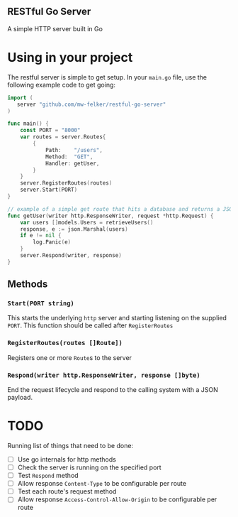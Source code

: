 RESTful Go Server
---
A simple HTTP server built in Go

# Using in your project 

The restful server is simple to get setup. In your `main.go` file, use the following example code to get going:

```go
import (
   server "github.com/mw-felker/restful-go-server"
)

func main() {
	const PORT = "8000"
	var routes = server.Routes{
		{
			Path:    "/users",
			Method:  "GET",
			Handler: getUser,
		}
	}
	server.RegisterRoutes(routes)
	server.Start(PORT)
}

// example of a simple get route that hits a database and returns a JSON array
func getUser(writer http.ResponseWriter, request *http.Request) {
	var users []models.Users = retrieveUsers()
	response, e := json.Marshal(users)
	if e != nil {
		log.Panic(e)
	}
	server.Respond(writer, response)
}
```

## Methods

### `Start(PORT string)`

This starts the underlying `http` server and starting listening on the supplied `PORT`. This function should be called after `RegisterRoutes` 

### `RegisterRoutes(routes []Route])`

Registers one or more `Route`s to the server 

### `Respond(writer http.ResponseWriter, response []byte)`

End the request lifecycle and respond to the calling system with a JSON payload.

# TODO

Running list of things that need to be done:

- [ ] Use go internals for http methods
- [ ] Check the server is running on the specified port 
- [ ] Test `Respond` method
- [ ] Allow response `Content-Type` to be configurable per route
- [ ] Test each route's request method
- [ ] Allow response `Access-Control-Allow-Origin` to be configurable per route
